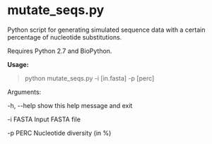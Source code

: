 # mutate_seqs.py

Python script for generating simulated sequence data with a certain percentage of nucleotide substitutions. 

Requires Python 2.7 and BioPython.

<b>Usage:</b>
> python mutate_seqs.py -i [in.fasta] -p [perc]

Arguments:

-h, --help  show this help message and exit

-i FASTA    Input FASTA file

-p PERC     Nucleotide diversity (in %)
